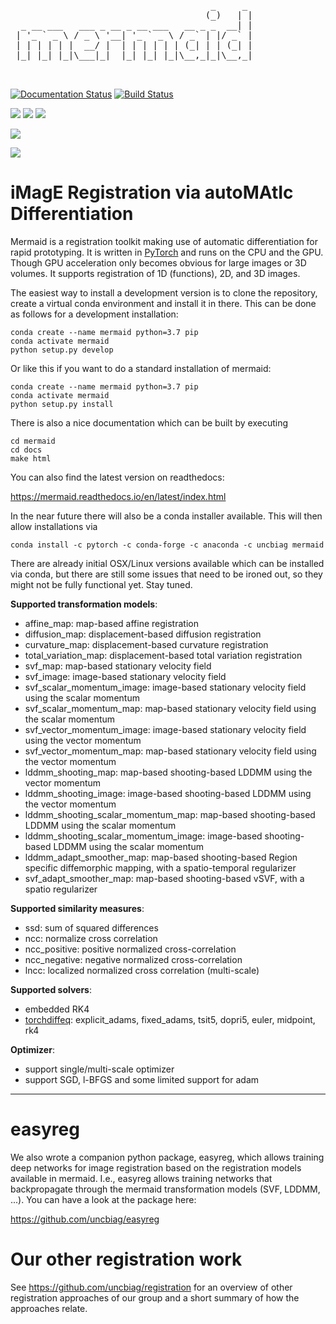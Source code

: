
 <pre>
                                      _     _ 
                                     (_)   | |
  _ __ ___   ___ _ __ _ __ ___   __ _ _  __| |
 | '_ ` _ \ / _ \ '__| '_ ` _ \ / _` | |/ _` |
 | | | | | |  __/ |  | | | | | | (_| | | (_| |
 |_| |_| |_|\___|_|  |_| |_| |_|\__,_|_|\__,_|
                                                                                      
 </pre>                                       

[![Documentation Status](https://readthedocs.org/projects/mermaid/badge/?version=latest)](https://mermaid.readthedocs.io/en/latest/?badge=latest)
[![Build Status](https://travis-ci.com/uncbiag/mermaid.svg?branch=master)](https://travis-ci.com/github/uncbiag/mermaid)

[![](https://anaconda.org/uncbiag/mermaid/badges/installer/conda.svg)](https://anaconda.org/uncbiag/mermaid)
[![](https://anaconda.org/uncbiag/mermaid/badges/platforms.svg)](https://anaconda.org/uncbiag/mermaid)
[![](https://img.shields.io/conda/v/uncbiag/mermaid.svg)](https://anaconda.org/uncbiag/mermaid)

[<img src="https://anaconda.org/uncbiag/mermaid/badges/latest_release_date.svg?branch=master&kill_cache=1" />](https://anaconda.org/uncbiag/mermaid)

[![](https://anaconda.org/uncbiag/mermaid/badges/license.svg)](https://anaconda.org/uncbiag/mermaid)

# iMagE Registration via autoMAtIc Differentiation

Mermaid is a registration toolkit making use of automatic differentiation for rapid prototyping. It is written in [PyTorch](https://pytorch.org/) and runs on the CPU and the GPU. Though GPU acceleration only becomes obvious for large images or 3D volumes. It supports registration of 1D (functions), 2D, and 3D images.

The easiest way to install a development version is to clone the repository, create a virtual conda environment and install it in there. This can be done as follows for a development installation:

```
conda create --name mermaid python=3.7 pip
conda activate mermaid
python setup.py develop
```

Or like this if you want to do a standard installation of mermaid:

```
conda create --name mermaid python=3.7 pip
conda activate mermaid
python setup.py install
```

There is also a nice documentation which can be built by executing

```
cd mermaid
cd docs
make html
```

You can also find the latest version on readthedocs:

https://mermaid.readthedocs.io/en/latest/index.html

In the near future there will also be a conda installer available. This will then allow installations via

```
conda install -c pytorch -c conda-forge -c anaconda -c uncbiag mermaid
```

There are already initial OSX/Linux versions available which can be installed via conda, but there are still some issues that need to be ironed out, so they might not be fully functional yet. Stay tuned.

**Supported transformation models**:
* affine_map: map-based affine registration
* diffusion_map: displacement-based diffusion registration
* curvature_map: displacement-based curvature registration
* total_variation_map: displacement-based total variation registration
* svf_map: map-based stationary velocity field
* svf_image: image-based stationary velocity field
* svf_scalar_momentum_image: image-based stationary velocity field using the scalar momentum
* svf_scalar_momentum_map: map-based stationary velocity field using the scalar momentum
* svf_vector_momentum_image: image-based stationary velocity field using the vector momentum
* svf_vector_momentum_map: map-based stationary velocity field using the vector momentum
* lddmm_shooting_map: map-based shooting-based LDDMM using the vector momentum
* lddmm_shooting_image: image-based shooting-based LDDMM using the vector momentum
* lddmm_shooting_scalar_momentum_map: map-based shooting-based LDDMM using the scalar momentum
* lddmm_shooting_scalar_momentum_image: image-based shooting-based LDDMM using the scalar momentum
* lddmm_adapt_smoother_map: map-based shooting-based Region specific diffemorphic mapping, with a spatio-temporal regularizer
* svf_adapt_smoother_map: map-based shooting-based vSVF, with a spatio regularizer

**Supported similarity measures**:
* ssd: sum of squared differences
* ncc: normalize cross correlation
* ncc_positive: positive normalized cross-correlation
* ncc_negative: negative normalized cross-correlation
* lncc: localized normalized cross correlation (multi-scale)

**Supported solvers**:
* embedded RK4
* [torchdiffeq](https://github.com/rtqichen/torchdiffeq): explicit_adams, fixed_adams, tsit5, dopri5, euler, midpoint, rk4

**Optimizer**:
* support single/multi-scale optimizer
* support SGD, l-BFGS and some limited support for adam

<hr>


# easyreg

We also wrote a companion python package, easyreg, which allows training deep networks for image registration based on the registration models available in mermaid. I.e., easyreg allows training networks that backpropagate through the mermaid transformation models (SVF, LDDMM, ...). You can have a look at the package here:

https://github.com/uncbiag/easyreg

# Our other registration work

See https://github.com/uncbiag/registration for an overview of other registration approaches of our group and a short summary of how the approaches relate.



